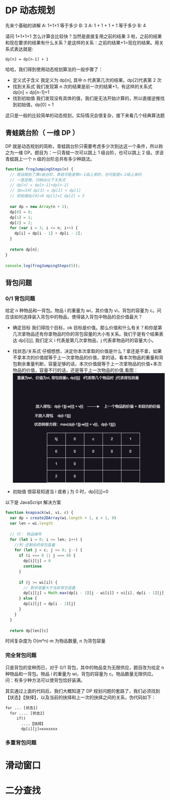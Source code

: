 # DP 动态规划

先来个基础的讲解
A: 1+1+1 等于多少
B: 3
A: 1 + 1 + 1 + 1 等于多少
B: 4

请问 1+1+1+1 怎么计算会比较快？当然是直接复用之前的结果 3 啦，之前的结果和现在要求的结果有什么关系？是这样的关系：之前的结果+1=现在的结果。用关系式表达就是:

```
dp[n] = dp[n-1] + 1
```

哈哈，我们得到使用动态规划算法的一般步骤了：

- 定义式子含义
  我定义为 dp[n], 其中 n 代表第几次的结果。dp[2]代表第 2 次
- 找到关系式
  我们发现第 n 次的结果是前一次的结果+1，有这样的关系式 dp[n] = dp[n-1]+1
- 找到初始值
  我们发现没有具体的值，我们是无法开始计算的，所以直接逆推找到初始值，dp[0] = 1

这只是一般的比较简单的动态规划，实际情况会很复杂，接下来看几个经典算法题

## 青蛙跳台阶（ 一维 DP ）

DP 就是动态规划的简称，青蛙跳台阶只需要考虑多少次到达这一个条件，所以称之为一维 DP。题目为：一只青蛙一次可以跳上 1 级台阶，也可以跳上 2 级。求该青蛙跳上一个 n 级的台阶总共有多少种跳法。

```js
function frogJumpingSteps(n) {
  // 假设跳到了第n级台阶，青蛙可能是第n-1级上来的，也可能是n-2级上来的
  // 一直逆推，归纳出以下关系式
  // dp[n] = dp[n-1]+dp[n-2]
  // 当n=3时 dp[3] = dp[2] + dp[1]
  // 初始值dp[0]=0 dp[1]=1 dp[2] = 2

  var dp = new Array(n + 1);
  dp[0] = 0;
  dp[1] = 1;
  dp[2] = 2;
  for (var i = 3; i <= n; i++) {
    dp[i] = dp[i - 1] + dp[i - 2];
  }

  return dp[n];
}

console.log(frogJumpingSteps(5));
```

## 背包问题

### 0/1 背包问题

给定 n 种物品和一背包。物品 i 的重量为 wi，其价值为 vi，背包的容量为 c。问应该如何选择装入背包中的物品，使得装入背包中物品的总价值最大？

- 确定目标
  我们得找个目标，ok 目标是价值。那么价值和什么有关？和你是第几次拿物品还有你拿物品时你的背包容量的大小有关系。我们于是有个结果表达 dp[i][j], 我们定义 i 代表是第几次拿物品，j 代表拿物品时的容量大小。
- 找状态/关系式
  仔细想想，决定你本次拿取的价值是什么？拿还是不拿，如果不拿本次的价值就等于上一次拿物品的价值，拿的话，看本次物品的重量和背包剩余重量判断，容量足够的话，本次价值就等于上一次拿物品的价值+本次物品的价值，容量不行的话，还是等于上一次物品的价值,看图：
  ![](../static/dp草图.drawio.png)

- 初始值
  很容易知道当 i 或者 j 为 0 时，dp[i][j]=0

以下是 JavaScript 解决方案

```js
function knapsack(wi, vi, c) {
  var dp = create2DArray(wi.length + 1, c + 1, 0)
  var len = wi.length

  // 行： 物品编号
  for (let i = 0; i <= len; i++) {
    //列 还剩余的背包容量
    for (let j = c; j >= 0; j--) {
      if (i === 0 || j === 0) {
        dp[i][j] = 0
        continue
      }

      if (j >= wi[i]) {
        // 剩余容量大于当前背包容量
        dp[i][j] = Math.max(dp[i - 1][j - wi[i]] + vi[i], dp[i - 1][j])
      } else {
        dp[i][j] = dp[i - 1][j]
      }
    }
  }

  return dp[len][c]

```

时间复杂度为 O(m\*n) m 为物品数量, n 为背包容量

### 完全背包问题

只是背包的变种而已，对于 0/1 背包，其中的物品变为无限供应，题目改为给定 n 种物品和一背包。物品 i 的重量为 wi，背包的容量为 c。物品数量无限供应。 问：有多少种方法可以使背包恰好装满。

其实通过上面的代码后，我们大概知道了 DP 规划问题的套路了，我们必须找到【状态】【抉择】，以及当前的抉择和上一次的抉择之间的关系，伪代码如下：

```
for ... [状态1]
  for .... [状态2]
     if()
       ....【抉择】
       dp[i][j]=xxxxxxx
```

### 多重背包问题

# 滑动窗口

# 二分查找
